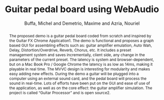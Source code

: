 --- 
title: "Guitar pedal board using WebAudio" 
abstract: "The proposed demo is a guitar pedal board coded from scratch and inspired by the Guitar FX Chrome Application1. The demo is functional and proposes a graph based GUI for assembling effects such as: guitar amplifier emulation, Auto Wah, Delay, Distortion/Overdrive, Reverb, Chorus, etc. It includes a preset management system and saves incrementally, client side, any change in the parameters of the current preset. The latency is system and browser-dependent, but on a Mac Book Pro / Google Chrome the latency is as low as 14ms, making it playable in real time. The MVVC design is interesting for modularity and makes easy adding new effects. During the demo a guitar will be plugged into a computer using an external sound card, and the pedal board will process the sound in real-time. Lots of efforts have been put on the GUI and ease of use of the application, as well as on the core effect: the guitar amplifier simulation. The project is called “Guitar Processor” and is open source2." 
address: "Atlanta, Georgia" 
author: "Buffa, Michel and Demetrio, Maxime and Azria, Nouriel"
webAuthor: "Michel Buffa, Maxime Demetrio, Nouriel Azria" 
booktitle: "Proceedings of the International Web Audio Conference" 
editor: "Freeman, Jason and Lerch, Alexander and Paradis, Matthew" 
month: "Proceedings of the International Web Audio Conference"
pages: "" 
publisher: "Georgia Tech" 
series: "WAC '16"
type: "Demo"  
year: "2016" 
id: "2016_EA_46" 
tags: year2016
media: none 
pdflink: /_data/papers/pdf/2016/2016_46.pdf
ISSN: 2663-5844
---